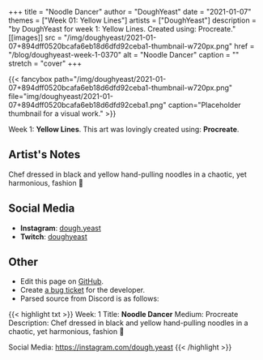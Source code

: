 +++
title =       "Noodle Dancer"
author =      "DoughYeast"
date =        "2021-01-07"
themes =      ["Week 01: Yellow Lines"]
artists =     ["DoughYeast"]
description = "by DoughYeast for week 1: Yellow Lines. Created using: Procreate."
[[images]]
      src = "/img/doughyeast/2021-01-07+894dff0520bcafa6eb18d6dfd92ceba1-thumbnail-w720px.png"
      href = "/blog/doughyeast-week-1-0370"
      alt = "Noodle Dancer"
      caption = ""
      stretch = "cover"
+++


{{< fancybox path="/img/doughyeast/2021-01-07+894dff0520bcafa6eb18d6dfd92ceba1-thumbnail-w720px.png" file="img/doughyeast/2021-01-07+894dff0520bcafa6eb18d6dfd92ceba1.png" caption="Placeholder thumbnail for a visual work." >}}


Week 1: **Yellow Lines**. This art was lovingly created using: **Procreate**.

## Artist's Notes

Chef dressed in black and yellow hand-pulling noodles in a chaotic, yet harmonious, fashion 💛

## Social Media

- **Instagram**: <a href='https://instagram.com/dough.yeast' target='_blank'>dough.yeast</a>
- **Twitch**: <a href='https://twitch.tv/doughyeast' target='_blank'>doughyeast</a>

## Other

- Edit this page on [GitHub](https://github.com/teaminkling/web-refresh/edit/main/content/blog/doughyeast-week-1-0370.md).
- Create [a bug ticket](https://github.com/teaminkling/web-refresh/issues/new?assignees=&labels=bug&template=problem-report.md&title=) for the developer.
- Parsed source from Discord is as follows:

{{< highlight txt >}}
Week: 1
Title: **Noodle Dancer**
Medium: Procreate
Description: Chef dressed in black and yellow hand-pulling noodles in a chaotic, yet harmonious, fashion 💛 

Social Media: https://instagram.com/dough.yeast
{{< /highlight >}}